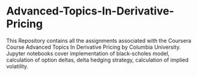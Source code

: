 # Advanced-Topics-In-Derivative-Pricing
This Repository contains all the assignments associated with the Coursera Course Advanced Topics In Derivative Pricing by Columbia University. Jupyter notebooks cover implementation of black-scholes model, calculation of option deltas, delta hedging strategy, calculation of implied volatility.
